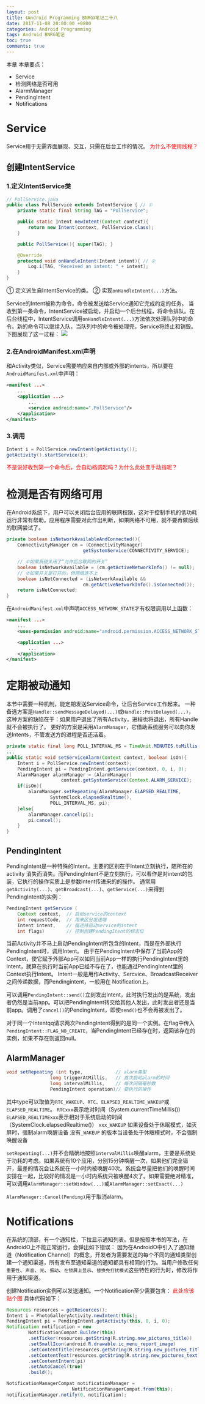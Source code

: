 ```yaml
---
layout: post
title: 《Android Programming BNRG》笔记二十八
date: 2017-11-08 20:00:00 +0800
categories: Android Programming
tags: Android BNRG笔记
toc: true
comments: true
---
```

本章
本章要点：
- Service
- 检测网络是否可用
- AlarmManager
- PendingIntent
- Notifications
<!-- more -->

# Service
Service用于无需界面展现、交互，只需在后台工作的情况。
<font color=red>为什么不使用线程？</font>

## 创建IntentService
### 1.定义IntentService类
``` java
// PollService.java
public class PollService extends IntentService { // ①
    private static final String TAG = "PollService";

    public static Intent newIntent(Context context){
        return new Intent(context, PollService.class);
    }

    public PollService(){ super(TAG); }

    @Override
    protected void onHandleIntent(Intent intent){ // ②
        Log.i(TAG, "Received an intent: " + intent);
    }
}
```
① 定义派生自IntentService的类。
② 实现`onHandleIntent(...)`方法。

Service的Intent被称为命令，命令被发送给Service通知它完成约定的任务。
当收到第一条命令，IntentService被启动，并启动一个后台线程，将命令排队。在后台线程中，IntentService调用`onHandleIntent(...)`方法依次处理队列中的命令。新的命令可以继续入队，当队列中的命令被处理完，Service将终止和销毁。下图展现了这一过程：
![](1108AndroidProgrammingBNRG28/img01.png)

### 2.在AndroidManifest.xml声明
和Activity类似，Service需要响应来自内部或外部的intents，所以要在`AndroidManifest.xml`中声明：
``` xml
<manifest ...>
    ...
    <application ...>
        ...
        <service android:name=".PollService"/>
    </application>
</manifest>
```

### 3.调用
``` java
Intent i = PollService.newIntent(getActivity());
getActivity().startService(i);
```
<font color=red>不是说好收到第一个命令后，会自动档调起吗？为什么此处变手动挡呢？</font>

# 检测是否有网络可用
在Android系统下，用户可以关闭后台应用的联网权限，这对于控制手机的低功耗运行非常有帮助。应用程序需要对此作出判断，如果网络不可用，就不要再做后续的联网尝试了。
``` java
private boolean isNetworkAvailableAndConnected(){
    ConnectivityManager cm = (ConnectivityManager)
                            getSystemService(CONNECTIVITY_SERVICE);

    // ①如果系统关闭了“允许后台联网的开关”
    boolean isNetworkAvailable = (cm.getActiveNetworkInfo() != null);
    // ②如果开关是打开的，但网络连不上
    boolean isNetConnected = (isNetworkAvailable &&
                            cm.getActiveNetworkInfo().isConnected());
    return isNetConnected;
}
```

在`AndroidManifest.xml`中声明`ACCESS_NETWORK_STATE`才有权限调用以上函数：
``` xml
<manifest ...>
    ...
    <uses-permission android:name="android.permission.ACCESS_NETWORK_STATE"/>

    <application ...>
        ...
    </application>
</manifest>
```

# 定期被动通知
本节中需要一种机制，能定期发送Service命令，让后台Service工作起来。
一种备选方案是`Handle::sendMessageDelayed(...)`或`Handle::PostDelayed(...)`，这种方案的缺陷在于：如果用户退出了所有Activity，进程也将退出，所有Handle就不会被执行了。
更好的方案是采用`AlarmManager`，它借助系统服务可以向你发送Intents，不管发送方的进程是否还活着。
``` java
private static final long POLL_INTERVAL_MS = TimeUnit.MINUTES.toMillis(1);
...
public static void setServiceAlarm(Context context, boolean isOn){
    Intent i = PollService.newIntent(context);
    PendingIntent pi = PendingIntent.getService(context, 0, i, 0);
    AlarmManager alarmManager = (AlarmManager)
                    context.getSystemService(Context.ALARM_SERVICE);
    if(isOn){
        alarmManager.setRepeating(AlarmManager.ELAPSED_REALTIME,
                SystemClock.elapsedRealtime(),
                POLL_INTERVAL_MS, pi);
    }else{
        alarmManager.cancel(pi);
        pi.cancel();
    }
}
```
## PendingIntent
PendingIntent是一种特殊的Intent，主要的区别在于Intent立刻执行，随所在的activity 消失而消失。而PendingIntent不是立刻执行，可以看作是对intent的包装，它执行的操作实质上是参数Intent传进来的的操作。
通常用`getActivity(...)`、`getBroadcast(...)`、`getService(...)`来得到PendingIntent的实例：
``` java
PendingIntent getService (
    Context context,  // 启动service的context
    int requestCode,  // 用来区分发送端
    Intent intent,    // 描述待启动service的intent
    int flags)        // 控制创建PendingItent的标志位
```
当前Activity并不马上启动PendingIntent所包含的Intent，而是在外部执行PendingIntent时，调用Intent。
由于在PendingIntent中保存了当前App的Context，使它赋予外部App可以如同当前App一样的执行PendingIntent里的 Intent，就算在执行时当前App已经不存在了，也能通过PendingIntent里的Context执行Intent。
Intent一般是用作Activity、Sercvice、BroadcastReceiver之间传递数据，而Pendingintent，一般用在 Notification上。

可以调用`PendingIntent::send()`立刻发出Intent，此时执行发出的是系统，发出者仍然是当前app。可以把PendingIntent转交给其他人发出，此时发出者还是当前app。调用了`cancel()`的PendingIntent，即使`send()`也不会再被发出了。

对于同一个Intentqq请求两次PendingIntent得到的是同一个实例。在flag中传入`PendingIntent::FLAG_NO_CREATE`，当PendingIntent已经存在时，返回该存在的实例，如果不存在则返回null。

## AlarmManager
``` java
void setRepeating (int type,            // alarm类型
                long triggerAtMillis,   // 首次启动alarm的时间
                long intervalMillis,    // 每次间隔毫秒数
                PendingIntent operation)// 要执行的操作
```
其中type可以取值为`RTC_WAKEUP`、`RTC`、`ELAPSED_REALTIME_WAKEUP`或`ELAPSED_REALTIME`。
`RTCxxx`表示绝对时间（System.currentTimeMillis()）
`ELAPSED_REALTIMExxx`表示相对于系统启动的时间（SystemClock.elapsedRealtime()）
`xxx_WAKEUP` 如果设备处于休眠模式，如灭屏时，强制alarm唤醒设备
没有`_WAKEUP` 的版本当设备处于休眠模式时，不会强制唤醒设备

`setRepeating(...)`并不会精确地按照`intervalMillis`唤醒alarm，主要是系统处于功耗的考虑。如果系统有10个应用，分别15分钟唤醒一次，如果他们完全错开，最差的情况会让系统在一小时内被唤醒40次。系统会尽量把他们的唤醒时间安排在一起，比较好的情况是一小时内系统只被唤醒4次了。如果需要绝对精准，可以调用`AlarmManager::setWindow(...)`或`AlarmManager::setExact(...)`

`AlarmManager::Cancel(Pending)`用于取消alarm。

# Notifications
在系统的顶部，有一个通知栏，下拉显示通知列表。但是按照本书的写法，在AndroidO上不能正常运行，会弹出如下错误：
<font color=red></font>
因为在AndroidO中引入了通知频道（Notification Channel）的概念，开发者为需要发送的每个不同的通知类型创建一个通知渠道，所有发布至通知渠道的通知都具有相同的行为。当用户修改任何`重要性`、`声音`、`光`、`振动`、`在锁屏上显示`、`替换免打扰模式`这些特性的行为时，修改将作用于通知渠道。


创建Notification实例可以发送通知。一个Notification至少需要包含：
<font color=red>此处应该贴个图</font>
具体代码如下：
``` java
Resources resources = getResources();
Intent i = PhotoGalleryActivity.newIntent(this);
PendingIntent pi = PendingIntent.getActivity(this, 0, i, 0);
Notification notification = new
        NotificationCompat.Builder(this)
        .setTicker(resources.getString(R.string.new_pictures_title))
        .setSmallIcon(android.R.drawable.ic_menu_report_image)
        .setContentTitle(resources.getString(R.string.new_pictures_title))
        .setContentText(resources.getString(R.string.new_pictures_text))
        .setContentIntent(pi)
        .setAutoCancel(true)
        .build();

NotificationManagerCompat notificationManager =
                        NotificationManagerCompat.from(this);
notificationManager.notify(0, notification);
```
